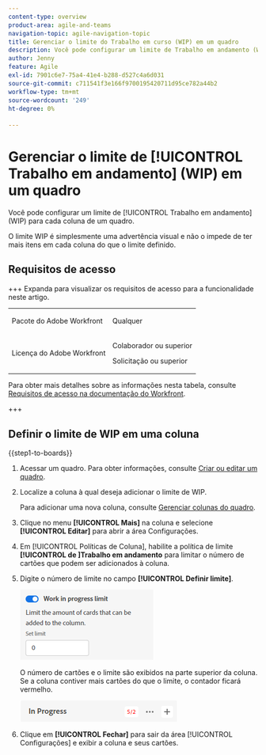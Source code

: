 ```yaml
---
content-type: overview
product-area: agile-and-teams
navigation-topic: agile-navigation-topic
title: Gerenciar o limite do Trabalho em curso (WIP) em um quadro
description: Você pode configurar um limite de Trabalho em andamento (WIP) para cada coluna de um quadro.
author: Jenny
feature: Agile
exl-id: 7901c6e7-75a4-41e4-b288-d527c4a6d031
source-git-commit: c711541f3e166f9700195420711d95ce782a44b2
workflow-type: tm+mt
source-wordcount: '249'
ht-degree: 0%

---
```


# Gerenciar o limite de [!UICONTROL Trabalho em andamento] (WIP) em um quadro

Você pode configurar um limite de [!UICONTROL Trabalho em andamento] (WIP) para cada coluna de um quadro.

O limite WIP é simplesmente uma advertência visual e não o impede de ter mais itens em cada coluna do que o limite definido.

## Requisitos de acesso

+++ Expanda para visualizar os requisitos de acesso para a funcionalidade neste artigo.

<table style="table-layout:auto"> 
 <col> 
 <col> 
 <tbody> 
  <tr> 
   <td role="rowheader">Pacote do Adobe Workfront</td> 
   <td> <p>Qualquer</p> </td> 
  </tr> 
  <tr> 
   <td role="rowheader">Licença do Adobe Workfront</td> 
   <td> 
   <p>Colaborador ou superior</p> 
   <p>Solicitação ou superior</p>
   </td> 
  </tr> 
 </tbody> 
</table>

Para obter mais detalhes sobre as informações nesta tabela, consulte [Requisitos de acesso na documentação do Workfront](/help/quicksilver/administration-and-setup/add-users/access-levels-and-object-permissions/access-level-requirements-in-documentation.md).

+++

## Definir o limite de WIP em uma coluna

{{step1-to-boards}}

1. Acessar um quadro. Para obter informações, consulte [Criar ou editar um quadro](../../agile/get-started-with-boards/create-edit-board.md).
1. Localize a coluna à qual deseja adicionar o limite de WIP.

   Para adicionar uma nova coluna, consulte [Gerenciar colunas do quadro](/help/quicksilver/agile/get-started-with-boards/manage-board-columns.md).

1. Clique no menu **[!UICONTROL Mais]** na coluna e selecione **[!UICONTROL Editar]** para abrir a área Configurações.
1. Em [!UICONTROL Políticas de Coluna], habilite a política de limite **[!UICONTROL de ]Trabalho em andamento** para limitar o número de cartões que podem ser adicionados à coluna.
1. Digite o número de limite no campo **[!UICONTROL Definir limite]**.

   ![Limite de WIP para a coluna](assets/boards-wip-limit-in-column.png)

   O número de cartões e o limite são exibidos na parte superior da coluna. Se a coluna contiver mais cartões do que o limite, o contador ficará vermelho.

   ![Contador de limite de WIP](assets/boards-wip-limit-counter.png)

1. Clique em **[!UICONTROL Fechar]** para sair da área [!UICONTROL Configurações] e exibir a coluna e seus cartões.
